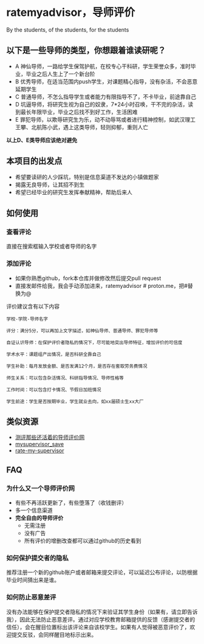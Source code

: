 # ratemyadvisor，导师评价

By the students, of the students, for the students

## 以下是一些导师的类型，你想跟着谁读研呢？
- A 神仙导师，一路给学生保驾护航，在校专心干科研，学生荣誉众多，准时毕业，毕业之后人生上了一个新台阶
- B 优秀导师，在适当范围内push学生，对课题精心指导，没有杂活，不会恶意延期学生
- C 普通导师，不怎么指导学生或者能力有限指导不了，不卡毕业，前途靠自己
- D 坑逼导师，将研究生视为自己的奴隶，7*24小时召唤，干不完的杂活，读到最长年限毕业，毕业之后找不到好工作，生活困难
- E 罪犯导师，以欺辱研究生为乐，动不动辱骂或者进行精神控制，如武汉理工王攀、北航陈小武，遇上这类导师，轻则抑郁，重则人亡

**以上D、E类导师应该绝对避免**

## 本项目的出发点
- 希望要读研的人少踩坑，特别是信息渠道不发达的小镇做题家
- 揭露无良导师，让其招不到生
- 希望已经毕业的研究生发挥奉献精神，帮助后来人


## 如何使用

### 查看评论
直接在搜索框输入学校或者导师的名字

### 添加评论
- 如果你熟悉github，fork本仓库并做修改然后提交pull request
- 直接发邮件给我，我会手动添加进来，ratemyadvisor # proton.me，把#替换为@

评价建议含有以下内容
```
学校-学院-导师名字

评分：满分5分，可以再加上文字描述，如神仙导师、普通导师、罪犯导师等

自证认识导师：在保护评价者隐私的情况下，尽可能地突出导师特征，增加评价的可信度

学术水平：课题组产出情况，是否科研全靠自己

学生补助：每月发放金额、是否发满12个月，是否存在套取劳务费情况

师生关系：可以包含杂活情况、科研指导情况、导师性格等

工作时间：可以包含打卡情况、节假日加班情况

学生前途：学生是否按期毕业，学生就业去向，如xx届硕士生xx大厂
```

## 类似资源
- [测评那些还活着的导师评价网](https://zhuanlan.zhihu.com/p/514592085)
- [mysupervisor_save](https://github.com/wangzhiye-tiancai/mysupervisor_save)
- [rate-my-supervisor](https://github.com/apachecn/rate-my-supervisor)

## FAQ
### 为什么又一个导师评价网
- 有些不再活跃更新了，有些堕落了（收钱删评）
- 多一个信息渠道
- **完全自由的导师评价**
    - 无需注册
    - 没有广告
    - 所有评价的增删改查都可以通过github的历史看到

### 如何保护提交者的隐私
推荐注册一个新的github账户或者邮箱来提交评论，可以延迟公布评论，以防根据毕业时间猜出来是谁。

### 如何防止恶意差评
没有办法能够在保护提交者隐私的情况下来验证其学生身份（如果有，请立即告诉我），因此无法防止恶意差评。通过对应学校教育邮箱提供的反馈（感谢提交者的信任），会在醒目位置标出该评论来自该校学生。如果有人觉得被恶意评价了，欢迎提交反驳，会同样醒目地标示出来。


